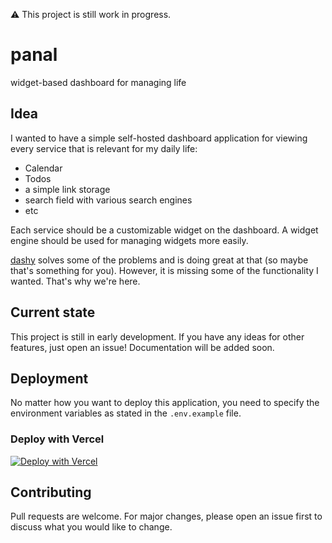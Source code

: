 ⚠️ This project is still work in progress.  
# panal
widget-based dashboard for managing life

## Idea
I wanted to have a simple self-hosted dashboard application for viewing every service that is relevant for my daily life:
- Calendar
- Todos
- a simple link storage
- search field with various search engines
- etc

Each service should be a customizable widget on the dashboard. A widget engine should be used for managing widgets more easily.

[dashy](https://github.com/Lissy93/dashy) solves some of the problems and is doing great at that (so maybe that's something for you). However, it is missing some of the functionality I wanted. That's why we're here.

## Current state
This project is still in early development. If you have any ideas for other features, just open an issue! Documentation will be added soon.

## Deployment
No matter how you want to deploy this application, you need to specify the environment variables as stated in the `.env.example` file.


### Deploy with Vercel
[![Deploy with Vercel](https://vercel.com/button)](https://vercel.com/new/clone?repository-url=https%3A%2F%2Fgithub.com%2Fcuvar%2Fpanal)

## Contributing

Pull requests are welcome. For major changes, please open an issue first
to discuss what you would like to change.
